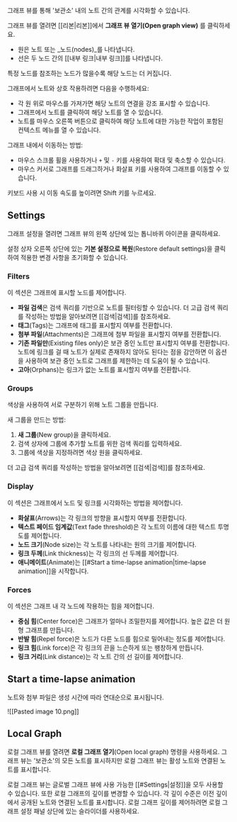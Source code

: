 그래프 뷰를 통해 '보관소' 내의 노트 간의 관계를 시각화할 수 있습니다.

그래프 뷰를 열려면 [[리본|리본]]에서 **그래프 뷰 열기(Open graph view)** 를 클릭하세요.

- 원은 노트 또는 _노드(nodes)_를 나타냅니다.
- 선은 두 노드 간의 [[내부 링크|내부 링크]]를 나타냅니다.

특정 노드를 참조하는 노드가 많을수록 해당 노드는 더 커집니다.

그래프에서 노트와 상호 작용하려면 다음을 수행하세요:

- 각 원 위로 마우스를 가져가면 해당 노트의 연결을 강조 표시할 수 있습니다.
- 그래프에서 노트를 클릭하여 해당 노트를 열 수 있습니다.
- 노트를 마우스 오른쪽 버튼으로 클릭하여 해당 노트에 대한 가능한 작업이 포함된 컨텍스트 메뉴를 열 수 있습니다.
  
그래프 내에서 이동하는 방법:

- 마우스 스크롤 휠을 사용하거나 `+` 및 `-` 키를 사용하여 확대 및 축소할 수 있습니다.
- 마우스 커서로 그래프를 드래그하거나 화살표 키를 사용하여 그래프를 이동할 수 있습니다.

키보드 사용 시 이동 속도를 높이려면 Shift 키를 누르세요.

## Settings

그래프 설정을 열려면 그래프 뷰의 왼쪽 상단에 있는 톱니바퀴 아이콘을 클릭하세요.

설정 상자 오른쪽 상단에 있는 **기본 설정으로 복원**(Restore default settings)을 클릭하여 적용한 변경 사항을 초기화할 수 있습니다.
### Filters

이 섹션은 그래프에 표시할 노드를 제어합니다.

- **파일 검색**은 검색 쿼리를 기반으로 노트를 필터링할 수 있습니다. 더 고급 검색 쿼리를 작성하는 방법을 알아보려면 [[검색|검색]]를 참조하세요.
- **태그**(Tags)는 그래프에 태그를 표시할지 여부를 전환합니다.
- **첨부 파일**(Attachments)은 그래프에 첨부 파일을 표시할지 여부를 전환합니다.
- **기존 파일만**(Existing files only)은 보관 중인 노트만 표시할지 여부를 전환합니다. 노트에 링크를 걸 때 노트가 실제로 존재하지 않아도 된다는 점을 감안하면 이 옵션을 사용하여 보관 중인 노트로 그래프를 제한하는 데 도움이 될 수 있습니다.
- **고아**(Orphans)는 링크가 없는 노트를 표시할지 여부를 전환합니다.

### Groups

색상을 사용하여 서로 구분하기 위해 노트 그룹을 만듭니다.

새 그룹을 만드는 방법:

1. **새 그룹**(New group)을 클릭하세요.
2. 검색 상자에 그룹에 추가할 노트를 위한 검색 쿼리를 입력하세요.
3. 그룹에 색상을 지정하려면 색상 원을 클릭하세요.

더 고급 검색 쿼리를 작성하는 방법을 알아보려면 [[검색|검색]]를 참조하세요.

### Display

이 섹션은 그래프에서 노드 및 링크를 시각화하는 방법을 제어합니다.

- **화살표**(Arrows)는 각 링크의 방향을 표시할지 여부를 전환합니다.
- **텍스트 페이드 임계값**(Text fade threshold)은 각 노트의 이름에 대한 텍스트 투명도를 제어합니다.
- **노드 크기**(Node size)는 각 노트를 나타내는 원의 크기를 제어합니다.
- **링크 두께**(Link thickness)는 각 링크의 선 두께를 제어합니다.
- **애니메이트**(Animate)는 [[#Start a time-lapse animation|time-lapse animation]]을 시작합니다.

### Forces

이 섹션은 그래프 내 각 노드에 작용하는 힘을 제어합니다.

- **중심 힘**(Center force)은 그래프가 얼마나 조밀한지를 제어합니다. 높은 값은 더 원형 그래프를 만듭니다.
- **반발 힘**(Repel force)은 노드가 다른 노드를 힘으로 밀어내는 정도를 제어합니다.
- **링크 힘**(Link force)은 각 링크의 끈을 느슨하게 또는 팽창하게 만듭니다.
- **링크 거리**(Link distance)는 각 노트 간의 선 길이를 제어합니다.
## Start a time-lapse animation

노트와 첨부 파일은 생성 시간에 따라 연대순으로 표시됩니다.

![[Pasted image 10.png]]

## Local Graph

로컬 그래프 뷰를 열려면 **로컬 그래프 열기**(Open local graph) 명령을 사용하세요. 그래프 뷰는 '보관소'의 모든 노트를 표시하지만 로컬 그래프 뷰는 활성 노트와 연결된 노트를 표시합니다.

로컬 그래프 뷰는 글로벌 그래프 뷰에 사용 가능한 [[#Settings|설정]]을 모두 사용할 수 있습니다. 또한 로컬 그래프의 깊이를 변경할 수 있습니다. 각 깊이 수준은 이전 깊이에서 공개된 노트와 연결된 노트를 표시합니다. 로컬 그래프 깊이를 제어하려면 로컬 그래프 설정 패널 상단에 있는 슬라이더를 사용하세요.
